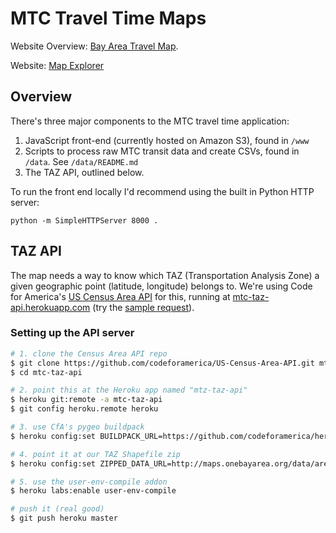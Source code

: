 # MTC Travel Time Maps
Website Overview: [Bay Area Travel Map](https://www.planbayarea.org/resources/bay-area-travel-map). 

Website: [Map Explorer](http://travel-housing.mtcanalytics.org)

## Overview

There's three major components to the MTC travel time application:

1. JavaScript front-end (currently hosted on Amazon S3), found in `/www`
2. Scripts to process raw MTC transit data and create CSVs, found in `/data`. See `/data/README.md`
3. The TAZ API, outlined below.

To run the front end locally I'd recommend using the built in Python HTTP server:

`python -m SimpleHTTPServer 8000 .`


## TAZ API
The map needs a way to know which TAZ (Transportation Analysis Zone) a given geographic point (latitude, longitude) belongs to. We're using Code for America's [US Census Area API](https://github.com/codeforamerica/US-Census-Area-API) for this, running at [mtc-taz-api.herokuapp.com](http://mtc-taz-api.herokuapp.com/) (try the [sample request](http://mtc-taz-api.herokuapp.com/areas?lat=37.7571&lon=-122.4410)).

### Setting up the API server

```sh
# 1. clone the Census Area API repo
$ git clone https://github.com/codeforamerica/US-Census-Area-API.git mtc-taz-api
$ cd mtc-taz-api

# 2. point this at the Heroku app named "mtz-taz-api"
$ heroku git:remote -a mtc-taz-api
$ git config heroku.remote heroku

# 3. use CfA's pygeo buildpack
$ heroku config:set BUILDPACK_URL=https://github.com/codeforamerica/heroku-buildpack-pygeo

# 4. point it at our TAZ Shapefile zip
$ heroku config:set ZIPPED_DATA_URL=http://maps.onebayarea.org/data/areas/taz1454_4326.zip

# 5. use the user-env-compile addon
$ heroku labs:enable user-env-compile

# push it (real good)
$ git push heroku master
```
